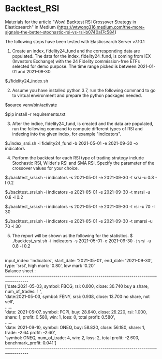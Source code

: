 # Backtest_RSI
Materials for the article "Wow! Backtest RSI Crossover Strategy in Elasticsearch" in Medium
(https://wtwong316.medium.com/the-more-signals-the-better-stochastic-rsi-vs-rsi-b0740a17c584)

The following steps have been tested with Elasticsearch Server v7.10.1

1. Create an index, fidelity24_fund and the corresponding data are populated. The data for the index, fidelity24_fund, is coming from IEX (Investors Exchange) with the 24 Fidelity commission-free ETFs selected for demo purpose. The time range picked is between 2021-01-01 and 2021-09-30.

$./fidelity24_index.sh

2. Assume you have installed python 3.7, run the following command to go to virtual environment and prepare the python packages needed.

$source venv/bin/activate

$pip install -r requirements.txt

3. After the indice, fidelity24_fund, is created and the data are populated, run the following command to compute different types of RSI and indexing into the given index, for example "indicators".

$./index_srsi.sh -i fidelity24_fund -b 2021-05-01 -e 2021-09-30 -o indicators

4. Perform the backtest for each RSI type of trading strategy include Stochastic RSI, Wilder's RSI and SMA RSI. Specify the parameter of the crossover values for your choice.

$./backtest_srsi.sh -i indicators -s 2021-05-01 -e 2021-09-30 -t srsi -u 0.8 -l 0.2

$./backtest_srsi.sh -i indicators -s 2021-05-01 -e 2021-09-30 -t msrsi -u 0.8 -l 0.2

$./backtest_srsi.sh -i indicators -s 2021-05-01 -e 2021-09-30 -t rsi -u 70 -l 30

$./backtest_srsi.sh -i indicators -s 2021-05-01 -e 2021-09-30 -t smarsi -u 70 -l 30

5.  The report will be shown as the following for the statistics.
$ ./backtest_srsi.sh -i indicators -s 2021-05-01 -e 2021-09-30 -t srsi -u 0.8 -l 0.2
</br>
input_index: 'indicators', start_date: '2021-05-01', end_date: '2021-09-30', type: 'srsi', high mark: '0.80', low mark '0.20'</br>
Balance sheet : </br>
------------------------------------------------------------------------------------------</br>
['date:2021-05-03, symbol: FBCG, rsi: 0.000, close: 30.740 buy a share, num_of_trades: 1 ',</br>
 'date:2021-05-03, symbol: FENY, srsi: 0.938, close: 13.700 no share, not sell',</br>
 ……</br>
'date: 2021-05-07, symbol: FCPI, buy: 28.640, close: 29.220, rsi: 1.000, share: 1, profit: 0.580, win: 1, loss: 0, total profit: 0.580',</br>
 ……</br>
'date: 2021-09-10, symbol: ONEQ, buy: 58.820, close: 56.180, share: 1, trade: -2.64 profit: -2.60',</br>
 'symbol: ONEQ, num_of_trade: 4, win: 2, loss: 2, total profit: -2.600, benchmark_profit: 0.041']</br>
------------------------------------------------------------------------------------------</br>
